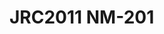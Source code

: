 # JRC2011 NM-201
<a name="material" />
<script type="application/ld+json">

  {
    "@context": "https://schema.org/",
    "@type": "ChemicalSubstance",
    "http://purl.org/dc/terms/conformsTo":
      {
        "@type": "CreativeWork",
        "@id": "https://bioschemas.org/profiles/ChemicalSubstance/0.4-RELEASE/"
      },
    "@id": "https://egonw.github.io/nanowiki/nanowiki349.html#material",
    "name": "JRC2011 NM-201",
    "sameAs: "http://127.0.0.1/mediawiki/index.php/Special:URIResolver/JRC2011_NM-2D201"
  }
</script>


